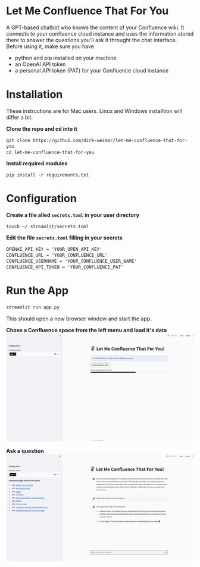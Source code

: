 # Let Me Confluence That For You
A GPT-based chatbot who knows the content of your Confluence wiki. It connects to your confluence cloud instance and uses the information stored there to answer the questions you'll ask it throught the chat interface.
Before using it, make sure you have
* python and pip installed on your machine
* an OpenAI API token
* a personal API token (PAT) for your Confluence cloud instance


# Installation
These instructions are for Mac users. Linux and Windows installtion will differ a bit.

**Clone the repo and cd into it**
```
git clone https://github.com/dirk-weimar/let-me-confluence-that-for-you
cd let-me-confluence-that-for-you
 ```

**Install required modules**
```
pip install -r requirements.txt
```
# Configuration
**Create a file alled `secrets.toml` in your user directory**
```
touch ~/.streamlit/secrets.toml
```
**Edit the file `secrets.toml` filling in your secrets**
```
OPENAI_API_KEY = 'YOUR_OPEN_API_KEY'
CONFLUENCE_URL = 'YOUR_CONFLUENCE_URL'
CONFLUENCE_USERNAME = 'YOUR_CONFLUENCE_USER_NAME'
CONFLUENCE_API_TOKEN = 'YOUR_CONFLUENCE_PAT'
```

# Run the App
```cmd
streamlit run app.py
```
This should open a new browser window and start the app.

**Chose a Confluence space from the left menu and load it's data**
![load data](images/load-data.png)

**Ask a question**
![ask a question](images/ask-a-question.png)
